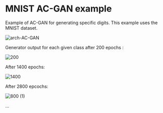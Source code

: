 # MNIST AC-GAN example #

Example of AC-GAN for generating specific digits. This example uses the MNIST dataset.

![arch-AC-GAN](https://github.com/rjpg/AC-GAN/assets/22857941/f569638a-ca29-4731-9000-b8c0d8b337fa)


Generator output for each given class after 200 epochs :

![200](https://github.com/rjpg/AC-GAN/assets/22857941/174bbadd-aa79-4c9d-abf4-bf8cfe3f42e1)

After 1400 epochs:

![1400](https://github.com/rjpg/AC-GAN/assets/22857941/65f9e3af-b29e-4011-8b2d-9fc869ce5d2c)

After 2800 epcochs:

![800 (1)](https://github.com/rjpg/AC-GAN/assets/22857941/766ed60b-6cd1-49c5-9661-1b1f8aa43d40)

...


